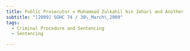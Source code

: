 ```yaml
---
title: Public Prosecutor v Muhammad Zulkahil bin Johari and Another 
subtitle: "[2009] SGHC 74 / 30\_March\_2009"
tags:
  - Criminal Procedure and Sentencing
  - Sentencing

---
```


